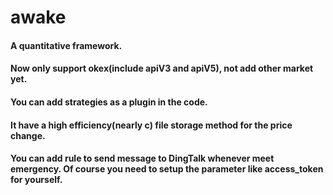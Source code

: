 # awake

#### A quantitative framework.
#### Now only support okex(include apiV3 and apiV5), not add other market yet.
#### You can add strategies as a plugin in the code.

#### It have a high efficiency(nearly c) file storage method for the price change. 
#### You can add rule to send message to DingTalk whenever meet emergency. Of course you need to setup the parameter like access_token for yourself. 
#### 
